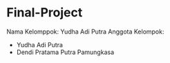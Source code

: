 # Final-Project
Nama Kelomppok: Yudha Adi Putra
Anggota Kelompok:
- Yudha Adi Putra
- Dendi Pratama Putra Pamungkasa

